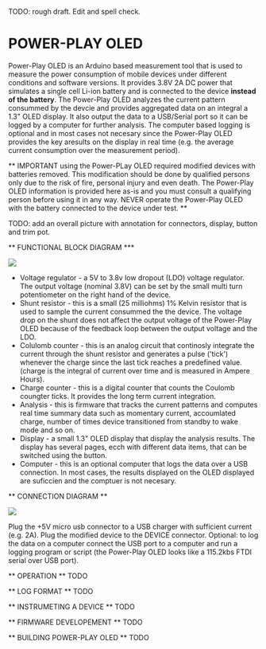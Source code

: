 TODO: rough draft. Edit and spell check.

POWER-PLAY OLED
===============

Power-Play OLED is an Arduino based measurement tool that is used to measure the power consumption of mobile devices under different conditions and software versions. It provides 3.8V 2A DC power that simulates a single cell Li-ion battery and is connected to the device **instead of the battery**. The Power-Play OLED analyzes the current pattern consummed by the devcie and provides aggregated data on an integral a 1.3" OLED display. It also output the data to a USB/Serial port so it can be logged by a computer for further analysis. The computer based logging is optional and in most cases not necesary since the Power-Play OLED provides the key aresults on the display in real time (e.g. the average current consumption over the measurement period).

** IMPORTANT using the Power-PLay OLED required modified devices with batteries removed. This modification should be done by qualified persons only due to the risk of fire, personal injury and even death. The Power-Play OLED information is provided here as-is and you must consult a qualifying person before using it in any way. NEVER operate the Power-Play OLED with the battery connected to the device under test. **

TODO: add an overall picture with annotation for connectors, display, button and trim pot.

** FUNCTIONAL BLOCK DIAGRAM ***

![](doc/block_diagram.jpg)

* Voltage regulator - a 5V to 3.8v low dropout (LDO) voltage regulator. The output voltage (nominal 3.8V) can be set by the small multi turn potentiometer on the right hand of the device.
* Shunt resistor - this is a small (25 milliohms) 1% Kelvin resistor that is used to sample the current consummed the the device. The voltage drop on the shunt does not affect the output voltage of the Power-Play OLED because of the feedback loop between the output voltage and the LDO.
* Colulomb counter - this is an analog circuit that continosly integrate the current through the shunt resistor and generates a pulse ('tick') whenever the charge since the last tick reaches a predefined value. (charge is the integral of current over time and is measured in Ampere Hours).
* Charge counter - this is a digital counter that counts the Coulomb coungter ticks. It provides the long term current integration.
* Analysis - this is firmware that tracks the current patterns and computes real time summary data such as momentary current, accoumlated charge, number of times device transitioned from standby to wake mode and so on.
* Display - a small 1.3" OLED display that display the analysis results. The display has several pages, ecch with different data items, that can be switched using the button.
* Computer - this is an optional computer that logs the data over a USB connection. In most cases, the results displayed on the OLED displayed are suficcien and the comptuer is not necesary. 


** CONNECTION DIAGRAM **

![](doc/connection_diagram.jpg)

Plug the +5V micro usb connector to a USB charger with sufficient current (e.g. 2A). Plug the modified device to the DEVICE connector. Optional: to log the data on a computer connect the USB port to a computer and run a logging program or script (the Power-Play OLED looks like a 115.2kbs FTDI serial over USB port).

** OPERATION **
TODO

** LOG FORMAT **
TODO

** INSTRUMETING A DEVICE **
TODO

** FIRMWARE DEVELOPEMENT **
TODO

** BUILDING POWER-PLAY OLED **
TODO

